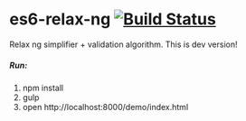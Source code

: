 es6-relax-ng  [![Build Status](https://travis-ci.org/igorzg/es6-relax-ng.svg?branch=master)](https://travis-ci.org/igorzg/es6-relax-ng)
============

Relax ng simplifier + validation algorithm.
This is dev version!

##### Run:
1. npm install
2. gulp
3. open http://localhost:8000/demo/index.html